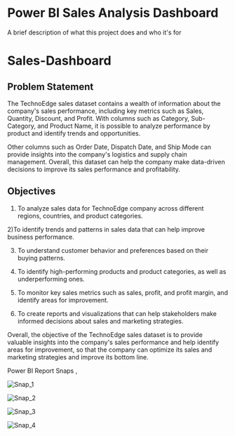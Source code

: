 
# Power BI Sales Analysis Dashboard

A brief description of what this project does and who it's for

# Sales-Dashboard


## Problem Statement

The TechnoEdge sales dataset contains a wealth of information about the company's sales performance, including key metrics such as Sales, Quantity, Discount, and Profit. With columns such as Category, Sub-Category, and Product Name, it is possible to analyze performance by product and identify trends and opportunities.

 Other columns such as Order Date, Dispatch Date, and Ship Mode can provide insights into the company's logistics and supply chain management. Overall, this dataset can help the company make data-driven decisions to improve its sales performance and profitability.


## Objectives
1) To analyze sales data for TechnoEdge company across different regions, countries, and product categories.

2)To identify trends and patterns in sales data that can help improve business performance.

3) To understand customer behavior and preferences based on their buying patterns.

4) To identify high-performing products and product categories, as well as underperforming ones.

5) To monitor key sales metrics such as sales, profit, and profit margin, and identify areas for improvement.

6) To create reports and visualizations that can help stakeholders make informed decisions about sales and marketing strategies.

Overall, the objective of the TechnoEdge sales dataset is to provide valuable insights into the company's sales performance and help identify areas for improvement, so that the company can optimize its sales and marketing strategies and improve its bottom line.

        
Power BI Report Snaps ,

![Snap_1](https://github.com/Sagarbhar/Power-BI-Sales-Analysis-Report/assets/168229258/11557d2a-60a7-4400-8208-edeeff0c6d1e)

        
![Snap_2](https://github.com/Sagarbhar/Power-BI-Sales-Analysis-Report/assets/168229258/3a4df052-8619-4c68-82da-5468ecba8ed9)

![Snap_3](https://github.com/Sagarbhar/Power-BI-Sales-Analysis-Report/assets/168229258/e80e303f-753d-438d-9bbc-7cd0fe4405ee)

![Snap_4](https://github.com/Sagarbhar/Power-BI-Sales-Analysis-Report/assets/168229258/307b544a-b225-454c-a149-37ba9c49da9d)

